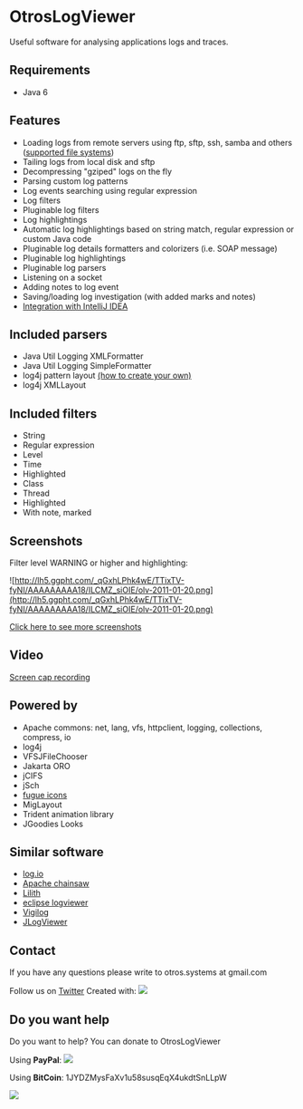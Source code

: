 # OtrosLogViewer
Useful software for analysing applications logs and traces.

## Requirements
  * Java 6

## Features
  * Loading logs from remote servers using ftp, sftp, ssh, samba and others ([supported file systems](http://commons.apache.org/vfs/filesystems.html))
  * Tailing logs from local disk and sftp
  * Decompressing "gziped" logs on the fly
  * Parsing custom log patterns
  * Log events searching using regular expression
  * Log filters
  * Pluginable log filters
  * Log highlightings
  * Automatic log highlightings based on string match, regular expression or custom Java code
  * Pluginable log details formatters and colorizers (i.e. SOAP message)
  * Pluginable log highlightings
  * Pluginable log parsers
  * Listening on a socket
  * Adding notes to log event
  * Saving/loading log investigation (with added marks and notes)
  * [Integration with IntelliJ IDEA](https://github.com/otros-systems/otroslogviewer/wiki/JumpToCode)


## Included parsers
  * Java Util Logging XMLFormatter
  * Java Util Logging SimpleFormatter
  * log4j pattern layout [(how to create your own)](https://github.com/otros-systems/otroslogviewer/wiki/Log4jPatternLayout)
  * log4j XMLLayout

## Included filters
  * String
  * Regular expression
  * Level
  * Time
  * Highlighted
  * Class
  * Thread
  * Highlighted
  * With note, marked


## Screenshots

Filter level WARNING or higher and highlighting:

![http://lh5.ggpht.com/_qGxhLPhk4wE/TTixTV-fyNI/AAAAAAAAA18/ILCMZ_siOIE/olv-2011-01-20.png](http://lh5.ggpht.com/_qGxhLPhk4wE/TTixTV-fyNI/AAAAAAAAA18/ILCMZ_siOIE/olv-2011-01-20.png)

[Click here to see more screenshots](https://github.com/otros-systems/otroslogviewer/wiki/Screenshots)

## Video
[Screen cap recording ](https://github.com/otros-systems/otroslogviewer/wiki/Wideo)

## Powered by
  * Apache commons: net, lang, vfs, httpclient, logging, collections, compress, io
  * log4j
  * VFSJFileChooser
  * Jakarta ORO
  * jCIFS
  * jSch
  * [fugue icons](http://code.google.com/p/fugue-icons-src/)
  * MigLayout
  * Trident animation library
  * JGoodies Looks

## Similar software
  * [log.io](http://logio.org/)
  * [Apache chainsaw](http://logging.apache.org/chainsaw/index.html)
  * [Lilith](http://lilith.huxhorn.de/)
  * [eclipse logviewer](http://code.google.com/a/eclipselabs.org/p/logviewer/)
  * [Vigilog](http://vigilog.sourceforge.net/index.html)
  * [JLogViewer](http://sourceforge.net/projects/jlogviewer/)

## Contact
If you have any questions please write to otros.systems at gmail.com

Follow us on [Twitter](https://twitter.com/OtrosSystems)
Created with: [![](http://www.jetbrains.com/idea/opensource/img/all/banners/idea125x37_white.gif)](http://www.jetbrains.com/idea/)


## Do you want help
Do you want to help? You can donate to OtrosLogViewer

Using **PayPal**:
[![](https://www.paypalobjects.com/webstatic/mktg/logo-center/PP_Acceptance_Marks_for_LogoCenter_76x48.png)](https://www.paypal.com/cgi-bin/webscr?cmd=_donations&business=GJUQP3X5FMUQU&lc=US&item_name=OtrosLogViewer%20%2d%20donate&currency_code=USD&bn=PP%2dDonationsBF%3abtn_donateCC_LG%2egif%3aNonHosted)

Using **BitCoin**: 1JYDZMysFaXv1u58susqEqX4ukdtSnLLpW

[![](http://petition.stopsoftwarepatents.eu/banner/171006582880/ssp-362-60.gif)](http://petition.stopsoftwarepatents.eu/171006582880/)


